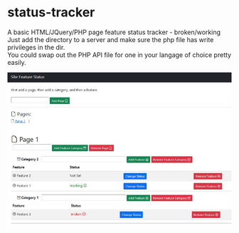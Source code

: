 # status-tracker
A basic HTML/JQuery/PHP page feature status tracker - broken/working\
Just add the directory to a server and make sure the php file has write privileges in the dir.\
You could swap out the PHP API file for one in your langage of choice pretty easily.

![App Screenshot](screenshot.jpg)
